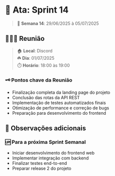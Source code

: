 # 📓 Ata: Sprint 14

> 📆 **Semana 14**: 29/06/2025 à 05/07/2025

## 🧑🏻‍💻 Reunião

> 🏠 **Local**: Discord<br/>
> ☘️ **Dia**: 01/07/2025<br/>
> ⏱️ **Horário**: 18:00 às 19:00

### 🗝️ Pontos chave da Reunião

- Finalização completa da landing page do projeto
- Conclusão das rotas da API REST
- Implementação de testes automatizados finais
- Otimização de performance e correção de bugs
- Preparação para desenvolvimento do frontend

## 👀 Observações adicionais

### 🆙 Para a próxima Sprint Semanal

- Iniciar desenvolvimento do frontend web
- Implementar integração com backend
- Finalizar testes end-to-end
- Preparar release 2 do projeto
